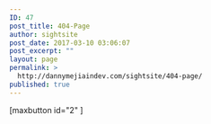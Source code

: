 ```yaml
---
ID: 47
post_title: 404-Page
author: sightsite
post_date: 2017-03-10 03:06:07
post_excerpt: ""
layout: page
permalink: >
  http://dannymejiaindev.com/sightsite/404-page/
published: true
---
```

[maxbutton id="2" ]